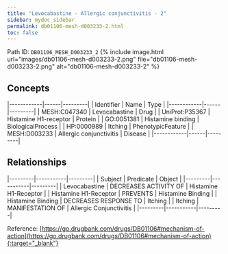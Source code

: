 ```yaml
---
title: "Levocabastine - Allergic conjunctivitis - 2"
sidebar: mydoc_sidebar
permalink: db01106-mesh-d003233-2.html
toc: false 
---
```



Path ID: `DB01106_MESH_D003233_2`
{% include image.html url="images/db01106-mesh-d003233-2.png" file="db01106-mesh-d003233-2.png" alt="db01106-mesh-d003233-2" %}

## Concepts

|------------|------|---------|
| Identifier | Name | Type    |
|------------|------|---------|
| MESH:C047340 | Levocabastine | Drug |
| UniProt:P35367 | Histamine H1-receptor | Protein |
| GO:0051381 | Histamine binding | BiologicalProcess |
| HP:0000989 | Itching | PhenotypicFeature |
| MESH:D003233 | Allergic conjunctivitis | Disease |
|------------|------|---------|

## Relationships

|---------|-----------|---------|
| Subject | Predicate | Object  |
|---------|-----------|---------|
| Levocabastine | DECREASES ACTIVITY OF | Histamine H1-Receptor |
| Histamine H1-Receptor | PREVENTS | Histamine Binding |
| Histamine Binding | DECREASES RESPONSE TO | Itching |
| Itching | MANIFESTATION OF | Allergic Conjunctivitis |
|---------|-----------|---------|

Reference: [https://go.drugbank.com/drugs/DB01106#mechanism-of-action](https://go.drugbank.com/drugs/DB01106#mechanism-of-action){:target="_blank"}